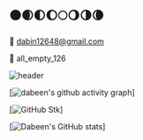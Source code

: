 ## 🌑🌒🌓🌔🌕🌖🌗🌘
💌 dabin12648@gmail.com

💜 all_empty_126
<!--
**Daba-byte/Daba-byte** is a ✨ _special_ ✨ repository because its `README.md` (this file) appears on your GitHub profile.

Here are some ideas to get you started:

- 🔭 I’m currently working on ...
- 🌱 I’m currently learning ...
- 👯 I’m looking to collaborate on ...
- 🤔 I’m looking for help with ...
- 💬 Ask me about ...
- 📫 How to reach me: ...
- 😄 Pronouns: ...
- ⚡ Fun fact: ...
-->
![header](https://capsule-render.vercel.app/api?tab=readme-ov-file&type=Soft&color=_custom_gradient&height=200&section=header&text=✨DABEEN✨&animation=twinkling&fontColor=FFCCFF&capsule%20render&fontSize=90&fontAlignY=60)

[![dabeen's github activity graph](https://github-readme-activity-graph.vercel.app/graph?username=Daba-byte)]

[![GitHub Stk](https://streak-stats.demolab.com/?user=Daba-byte&theme=tokyonight&stroke=FFCCFF&border=FFCCFF&ring=FFCCFF&fire=FFCCFF&dates=FFCCFF&excludeDaysLabel=FFCCFF&background=000000&card_width=400)]

[![Dabeen's GitHub stats](https://github-readme-stats.vercel.app/api?username=Daba-byte&show_icons=true&theme=omni&bg_color=000000&title_color=FFCCFF&icon_color=FFCCFF&card_width=400)]
